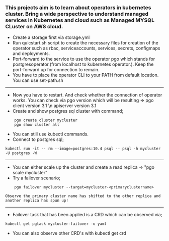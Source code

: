 ### This projects aim is to learn about operators in kubernetes cluster. Bring a wide perspective to understand managed services in Kubernetes and cloud such as Managed MYSQL CLuster on AWS cloud.

* Create a storage first via storage.yml
* Run quicstart.sh script to create the necessary files for creation of the operator such as rbac, serviceaccounts, services, secrets, configmaps and deployments.
* Port-forward to the service to use the operator pgo which stands for postgresoperator.(from localhost to kubernetes operator.). Keep the port-forward up for connection to remain.
* You have to place the operator CLI to your PATH from default location. You can use set-path.sh

---

* Now you have to restart. And check whether the connection of operator works. You can check via pgo version which will be resulting => pgo client version 3.1 \n apiserver version 3.1
* Create and show postgres sql cluster with command;
```
    pgo create cluster mycluster
    pgo show cluster all
```
* You can still use kubectl commands.
* Connect to postgres sql;
```
kubectl run -it -- rm --image=postgres:10.4 psql -- psql -h mycluster -U postgres -W
```
---

* You can either scale up the cluster and create a read replica => "pgo scale mycluster"
* Try a failover scenario;
```
    pgo failover mycluster --target=mycluster-<primaryclustername>
```
    Observe the primary cluster name has shifted to the other replica and another replica has spun up!

---

* Failover task that has been applied is a CRD which can be observed via;
```
kubectl get pgtask mycluster-failover -o yaml
```
* You can also observe other CRD's with kubectl get crd